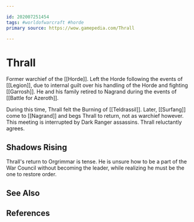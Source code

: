 ```yaml
---

id: 202007251454
tags: #worldofwarcraft #horde
primary source: https://wow.gamepedia.com/Thrall

---
```


# Thrall
Former warchief of the [[Horde]]. Left the Horde following the events of [[Legion]], due to internal guilt over his handling of the Horde and fighting [[Garrosh]]. He and his family retired to Nagrand during the events of [[Battle for Azeroth]].

During this time, Thrall felt the Burning of [[Teldrassil]]. Later, [[Surfang]] come to [[Nagrand]] and begs Thrall to return, not as warchief however. This meeting is interrupted by Dark Ranger assassins. Thrall reluctantly agrees.

## Shadows Rising
Thrall's return to Orgrimmar is tense. He is unsure how to be a part of the War Council without becoming the leader, while realizing he must be the one to restore order.


## See Also

## References

